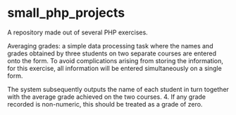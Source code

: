 # small_php_projects
A repository made out of several PHP exercises.

Averaging grades:
a simple data processing task where the names and grades obtained by three students on two separate courses are entered onto the form. To avoid complications arising from storing the information, for this exercise, all information will be entered simultaneously on a single form.

The system subsequently outputs the name of each student in turn together with the average grade achieved on the two courses.
4. If any grade recorded is non-numeric, this should be treated as a grade of zero.
